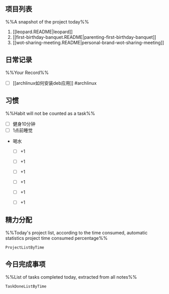 ## 项目列表
%%A snapshot of the project today%%
1. [[leopard.README|leopard]]
2. [[first-birthday-banquet.README|parenting-first-birthday-banquet]]
3. [[wot-sharing-meeting.README|personal-brand-wot-sharing-meeting]]

## 日常记录
%%Your Record%%
- [ ] [[archlinux如何安装deb应用]] #archlinux
## 习惯
%%Habit will not be counted as a task%%
- [ ] 健身10分钟
- [ ] 1点前睡觉
- 喝水
	- [ ] +1
	- [ ] +1
	- [ ] +1
	- [ ] +1
	- [ ] +1
	- [ ] +1


## 精力分配
%%Today's project list, according to the time consumed, automatic statistics project time consumed percentage%%
```PeriodicPARA
ProjectListByTime
```

## 今日完成事项
%%List of tasks completed today, extracted from all notes%%
```PeriodicPARA
TaskDoneListByTime
```
